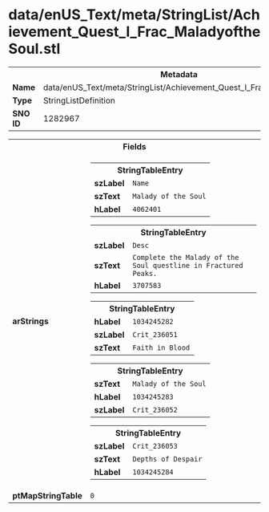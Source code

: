 <h1>data/enUS_Text/meta/StringList/Achievement_Quest_I_Frac_MaladyoftheSoul.stl</h1><table><tr><th colspan="100%">Metadata</th></tr><tr><td><b>Name</b></td><td>data/enUS_Text/meta/StringList/Achievement_Quest_I_Frac_MaladyoftheSoul.stl</td></tr><tr><td><b>Type</b></td><td>StringListDefinition</td></tr><tr><td><b>SNO ID</b></td><td>1282967</td></tr></table>

<table><tr><th colspan="100%">Fields</th></tr><tr><td><b>arStrings</b></td><td><table><tr><th colspan="100%">StringTableEntry</th></tr><tr><td><b>szLabel</b></td><td><code>Name</code></td></tr><tr><td><b>szText</b></td><td><code>Malady of the Soul</code></td></tr><tr><td><b>hLabel</b></td><td><code>4062401</code></td></tr></table>


<table><tr><th colspan="100%">StringTableEntry</th></tr><tr><td><b>szLabel</b></td><td><code>Desc</code></td></tr><tr><td><b>szText</b></td><td><code>Complete the Malady of the Soul questline in Fractured Peaks.</code></td></tr><tr><td><b>hLabel</b></td><td><code>3707583</code></td></tr></table>


<table><tr><th colspan="100%">StringTableEntry</th></tr><tr><td><b>hLabel</b></td><td><code>1034245282</code></td></tr><tr><td><b>szLabel</b></td><td><code>Crit_236051</code></td></tr><tr><td><b>szText</b></td><td><code>Faith in Blood</code></td></tr></table>


<table><tr><th colspan="100%">StringTableEntry</th></tr><tr><td><b>szText</b></td><td><code>Malady of the Soul</code></td></tr><tr><td><b>hLabel</b></td><td><code>1034245283</code></td></tr><tr><td><b>szLabel</b></td><td><code>Crit_236052</code></td></tr></table>


<table><tr><th colspan="100%">StringTableEntry</th></tr><tr><td><b>szLabel</b></td><td><code>Crit_236053</code></td></tr><tr><td><b>szText</b></td><td><code>Depths of Despair</code></td></tr><tr><td><b>hLabel</b></td><td><code>1034245284</code></td></tr></table>


</td></tr><tr><td><b>ptMapStringTable</b></td><td><code>0</code></td></tr></table>

